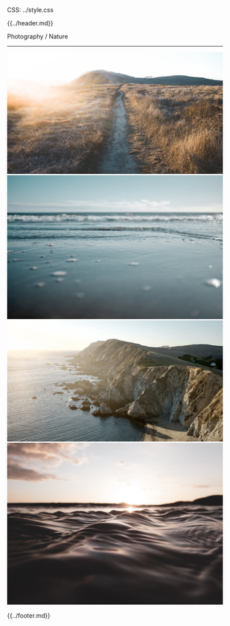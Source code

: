 CSS: ../style.css

{{../header.md}}

Photography / Nature

---

![](./images/nature/1.jpg)
![](./images/nature/2.jpg)
![](./images/nature/3.jpg)
![](./images/nature/4.jpg)

{{../footer.md}}
